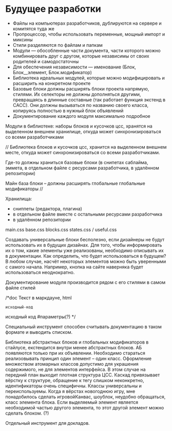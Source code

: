 # Будущее разработки

- Файлы на компьютерах разработчиков, дублируются на сервере и комитятся туда же
- Пропроцессор, чтобы использовать переменные, мощный импорт и миксины
- Стили разделяются по файлам и папкам
- Модули — обособленные части документа, части которого можно комбинировать друг с другом, которые независимы от своих родителей и самодостаточны
- Для обеспечения независимости — именование (Блок, Блок__элемент, Блок.модификатор)
- Библиотека идеальных модулей, которые можно модифицировать и расширить на конкретном проекте
- Базовые блоки должны расширять блоки проекта напрямую, стилями. Их селекторы не должны дополняться другими, превращаясь в длинные составные (так работает функция экстенд в САСС). Они должны вызываться по названию своего класса, копируясь полностью в нужный блок объявлений
- Документирование каждого модуля максимально подробное

Модули в библиотеке:
наборы блоков и кусочков цсс,
хранятся на выделенном внешнем хранилище, откуда может синхронизироваться со всеми разработчиками

//
Библиотека блоков и кусочков цсс, хранится на выделенном внешнем месте, откуда может синхронизироваться со всеми разработчиками.

Где-то должны храниться базовые блоки (в снипетах саблайма, эммета, в отдельном файле с ресурсами разработчика, в удалённом репозитории)

Майн
  база
  блоки – должны расширять глобальные
  глобальные модификаторы
//

Хранилища:
- сниппеты (редактора, плагина)
- в отдельном файле вместе с остальными ресурсами разработчика
- в удалённом репозитории

main.css
	base.css
	blocks.css
	states.css / useful.css


Создавать универсальные блоки бесполезно, если дизайнеры не будут использовать их в будущих дизайнах. Для того, чтобы информировать их о том, какие элементы уже реализованы, необходимо описывать их в документации.
Как определить, что будет использоваться в будущем?
В любом случае, насчёт некоторых элементов можно быть уверенными с самого начала. Например, кнопка на сайте наверняка будет использоваться неоднократно.

Документирование модуля производится рядом с его стилями в самом файле стилей

/*doc
Текст в маркдауне,
html
```язык-исходного-кода
исходный-код
```
исходный код
#параметры(?)
*/

Специальный инструмент способен считывать документацию в таком формате и выводить списком.


Библиотека абстрактных блоков и глобальных модификаторов в стайлусе, екстендится внутри менее абстрактных блоков. АБ появляются только при их объявлении. Необходимо стараться реализовывать принцип один элемент – один класс. Оформление множеством атомарных классов допустимо для украшения содержимого, не для элементов интерфейса. В этом случае на передний план выходит плотная структура ЦСС.
Каскад привязывает вёрстку к структуре, обращение к тегу слишком неконкретно, идентификаторы очень специфичны. Классы универсальны и переиспользуемы. Когда я вёрстах новогоднюю игру, мне понадобилось сделать игровойКанвас, шоублок, неудобно обращаться, класс элемента блока.
Если выделяемый элемент является необходимой частью другого элемента, то этот другой элемент можно сделать блоком. (?)


Отдельный инструмент для докладов.

